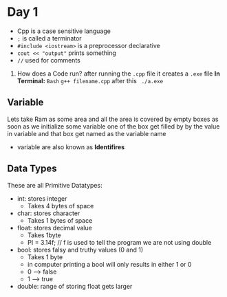 # Day 1

- Cpp is a case sensitive language
- `;` is called a terminator
- `#include <iostream>` is a preprocessor declarative
- `cout << "output"` prints something
- `//` used for comments
  
1. How does a Code run?
   after running the `.cpp` file it creates a `.exe` file
   __In Terminal:__
    `Bash` 
    `` g++ filename.cpp ``
    after this
    `` ./a.exe``

## Variable
Lets take Ram as some area and all the area is covered by empty boxes
as soon as we initialize some variable one of the box get filled by 
by the value in variable and that box get named as the variable name

- variable are also known as __Identifires__

## Data Types

These are all Primitive Datatypes:
- int: stores integer
  - Takes 4 bytes of space
- char: stores character
  - Takes 1 bytes of space
- float: stores decimal value
  - Takes 1byte
  - PI = 3.14f; // f is used to tell the program we are not using double
- bool: stores falsy and truthy values (0 and 1)
  - Takes 1 byte
  - in computer printing a bool will only results in either 1 or 0
  - 0 --> false
  - 1 --> true
- double: range of storing float gets larger

   